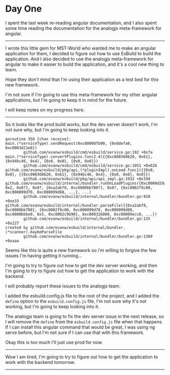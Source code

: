 # Day One

I spent the last week re-reading angular documentation, and I also spent some time reading the documentation for the analogjs meta-framework for angular.

---

I wrote this little gem for MST-World who wanted me to make an angular application for them, I decided to figure out how to use EsBuild to build the application.
And I also decided to use the analogjs meta-framework for angular to make it easier to build the application, and it's a cool new thing to learn.

Hope they don't mind that I'm using their application as a test bed for this new framework.

I'm not sure if I'm going to use this meta-framework for my other angular applications, but I'm going to keep it in mind for the future.

I will keep notes on my progress here.

---

So it looks like the prod build works, but the dev server doesn't work, I'm not sure why, but I'm going to keep looking into it.

```plaintext
goroutine 356 [chan receive]:
main.(*serviceType).sendRequest(0xc00008fb90, {0x8defa0, 0xc0003d21e0})
        github.com/evanw/esbuild/cmd/esbuild/service.go:192 +0xfa
main.(*serviceType).convertPlugins.func2.4({{0xc000368620, 0x61}, {0x94bc46, 0x4}, {0x0, 0x0}, {0x0, 0x0}})
        github.com/evanw/esbuild/cmd/esbuild/service.go:1051 +0x626
github.com/evanw/esbuild/pkg/api.(*pluginImpl).onLoad.func1({{0x0, 0x0}, {{0xc000368620, 0x61}, {0x94bc46, 0x4}, {0x0, 0x0}, 0x0}})
        github.com/evanw/esbuild/pkg/api/api_impl.go:1932 +0x19d
github.com/evanw/esbuild/internal/bundler.runOnLoadPlugins({0xc0000d29a0?, 0x2, 0x0?}, 0x0?, {0xa2abf8, 0xc0000bb700?}, 0x0?, {0xc0002f9c00, 0xc000099d70, 0xc000099d88, ...}, ...)
        github.com/evanw/esbuild/internal/bundler/bundler.go:910 +0xe33
github.com/evanw/esbuild/internal/bundler.parseFile({{0xa2abf8, 0xc0000bb700}, {0xc0002f9c00, 0xc000099d70, 0xc000099d88, 0xc0000bb6e0, 0x5, 0xc0002c9b90}, 0xc000326800, 0xc00009ecc0, ...})
        github.com/evanw/esbuild/internal/bundler/bundler.go:135 +0x227
created by github.com/evanw/esbuild/internal/bundler.(*scanner).maybeParseFile
        github.com/evanw/esbuild/internal/bundler/bundler.go:1360 +0xaaa
```

Seems like this is quite a new framework so i'm willing to forgive the few issues I'm having getting it running...

I'm going to try to figure out how to get the dev server working, and then I'm going to try to figure out how to get the application to work with the backend.

I will probably report these issues to the analogjs team.

I added the esbuild.config.js file to the root of the project, and I added the `define` option to the `esbuild.config.js` file, I'm not sure why it's not working, but I'm going to keep looking into it.

The analogjs team is going to fix the dev server issue in the next release, so I will remove the `define` from the `esbuild.config.js` file when that happens.  
If I can install this angular command that would be great, I was using ng serve before, but I'm not sure if I can use that with this framework.  

Okay this is too much I'll just use prod for now.

---

Wow I am tired, I'm going to try to figure out how to get the application to work with the backend tomorrow.

---